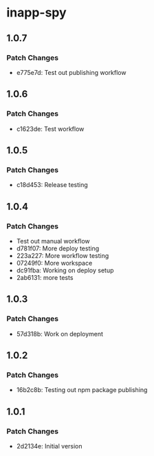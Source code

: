 # inapp-spy

## 1.0.7

### Patch Changes

- e775e7d: Test out publishing workflow

## 1.0.6

### Patch Changes

- c1623de: Test workflow

## 1.0.5

### Patch Changes

- c18d453: Release testing

## 1.0.4

### Patch Changes

- Test out manual workflow
- d781f07: More deploy testing
- 223a227: More workflow testing
- 07249f0: More workspace
- dc91fba: Working on deploy setup
- 2ab6131: more tests

## 1.0.3

### Patch Changes

- 57d318b: Work on deployment

## 1.0.2

### Patch Changes

- 16b2c8b: Testing out npm package publishing

## 1.0.1

### Patch Changes

- 2d2134e: Initial version
